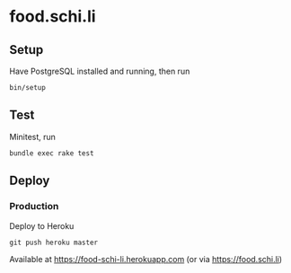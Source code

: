 # food.schi.li

## Setup

Have PostgreSQL installed and running, then run

```shell
bin/setup
```

## Test

Minitest, run

```shell
bundle exec rake test
```

## Deploy

### Production

Deploy to Heroku

```shell
git push heroku master
```

Available at https://food-schi-li.herokuapp.com (or via https://food.schi.li)
